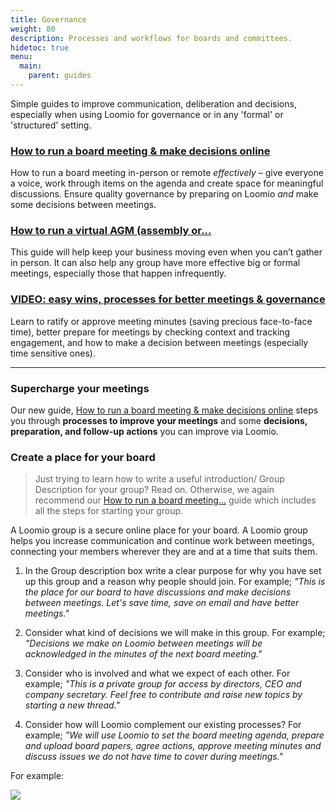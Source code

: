 ```yaml
---
title: Governance
weight: 80
description: Processes and workflows for boards and committees.
hidetoc: true
menu:
  main:
    parent: guides
---
```


Simple guides to improve communication, deliberation and decisions, especially when using Loomio for governance or in any 'formal' or 'structured' setting.

### [How to run a board meeting & make decisions **online**](../virtual_board_meetings/)
How to run a board meeting in-person or remote _effectively_ – give everyone a voice, work through items on the agenda and create space for meaningful discussions. Ensure quality governance by preparing on Loomio _and_ make some decisions between meetings.

### [How to run a virtual AGM (assembly or…](../virtual_agm)
This guide will help keep your business moving even when you can’t gather in person. It can also help any group have more effective big or formal meetings, especially those that happen infrequently.

### [VIDEO: easy wins, processes for better meetings & governance](/en/overview-and-how-tos/#supercharge-your-meetings-simplify-work)
Learn to ratify or approve meeting minutes (saving precious face-to-face time), better prepare for meetings by checking context and tracking engagement, and how to make a decision between meetings (especially time sensitive ones).

---

### Supercharge your meetings

Our new guide, [How to run a board meeting & make decisions online](../virtual_board_meetings/) steps you through **processes to improve your meetings** and some **decisions, preparation, and follow-up actions** you can improve via Loomio.

### Create a place for your board

> Just trying to learn how to write a useful introduction/ Group Description for your group? Read on. Otherwise, we again recommend our [How to run a board meeting…](../virtual_board_meetings/) guide which includes all the steps for starting your group.

A Loomio group is a secure online place for your board. A Loomio group helps you increase communication and continue work between meetings, connecting your members wherever they are and at a time that suits them.


1) In the Group description box write a clear purpose for why you have set up this group and a reason why people should join.
For example; *"This is the place for our board to have discussions and make decisions between meetings. Let's save time, save on email and have better meetings."*

2) Consider what kind of decisions we will make in this group.
For example; _"Decisions we make on Loomio between meetings will be acknowledged in the minutes of the next board meeting."_

3) Consider who is involved and what we expect of each other.
For example; _"This is a private group for access by directors, CEO and company secretary. Feel free to contribute and raise new topics by starting a new thread."_

4) Consider how will Loomio complement our existing processes?
For example; _"We will use Loomio to set the board meeting agenda, prepare and upload board papers, agree actions, approve meeting minutes and discuss issues we do not have time to cover during meetings."_

For example:

![](../gov_guide1.png)
